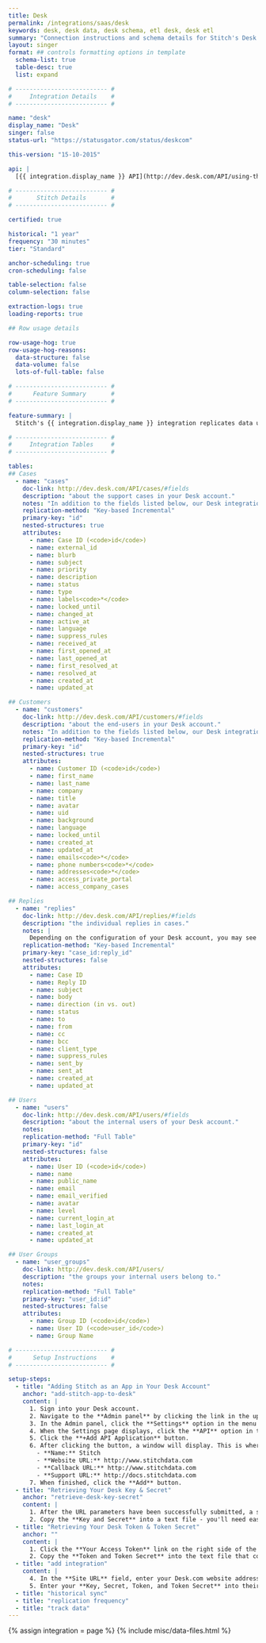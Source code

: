 ```yaml
---
title: Desk
permalink: /integrations/saas/desk
keywords: desk, desk data, desk schema, etl desk, desk etl
summary: "Connection instructions and schema details for Stitch's Desk integration."
layout: singer
format: ## controls formatting options in template
  schema-list: true
  table-desc: true
  list: expand

# -------------------------- #
#     Integration Details    #
# -------------------------- #

name: "desk"
display_name: "Desk"
singer: false
status-url: "https://statusgator.com/status/deskcom"

this-version: "15-10-2015"

api: |
  [{{ integration.display_name }} API](http://dev.desk.com/API/using-the-api/#general){:target="new"}

# -------------------------- #
#       Stitch Details       #
# -------------------------- #

certified: true

historical: "1 year"
frequency: "30 minutes"
tier: "Standard"

anchor-scheduling: true
cron-scheduling: false

table-selection: false
column-selection: false

extraction-logs: true
loading-reports: true

## Row usage details

row-usage-hog: true
row-usage-hog-reasons:
  data-structure: false
  data-volume: false
  lots-of-full-table: false

# -------------------------- #
#      Feature Summary       #
# -------------------------- #

feature-summary: |
  Stitch's {{ integration.display_name }} integration replicates data using the {{ integration.api | flatify | strip }}. Refer to the [Schema](#schema) section for a list of objects available for replication.

# -------------------------- #
#     Integration Tables     #
# -------------------------- #

tables:
## Cases
  - name: "cases"
    doc-link: http://dev.desk.com/API/cases/#fields
    description: "about the support cases in your Desk account."
    notes: "In addition to the fields listed below, our Desk integration will also include any custom fields."
    replication-method: "Key-based Incremental"
    primary-key: "id"
    nested-structures: true
    attributes:
      - name: Case ID (<code>id</code>)
      - name: external_id
      - name: blurb
      - name: subject
      - name: priority
      - name: description
      - name: status
      - name: type
      - name: labels<code>*</code>
      - name: locked_until
      - name: changed_at
      - name: active_at
      - name: language
      - name: suppress_rules
      - name: received_at
      - name: first_opened_at
      - name: last_opened_at
      - name: first_resolved_at
      - name: resolved_at
      - name: created_at
      - name: updated_at

## Customers
  - name: "customers"
    doc-link: http://dev.desk.com/API/customers/#fields
    description: "about the end-users in your Desk account."
    notes: "In addition to the fields listed below, our Desk integration will also include any custom fields."
    replication-method: "Key-based Incremental"
    primary-key: "id"
    nested-structures: true
    attributes:
      - name: Customer ID (<code>id</code>)
      - name: first_name
      - name: last_name
      - name: company
      - name: title
      - name: avatar
      - name: uid
      - name: background
      - name: language
      - name: locked_until
      - name: created_at
      - name: updated_at
      - name: emails<code>*</code>
      - name: phone numbers<code>*</code>
      - name: addresses<code>*</code>
      - name: access_private_portal
      - name: access_company_cases

## Replies
  - name: "replies"
    doc-link: http://dev.desk.com/API/replies/#fields
    description: "the individual replies in cases."
    notes: |
      Depending on the configuration of your Desk account, you may see more fields in this table than what's listed here. For example: Tweet fields. 
    replication-method: "Key-based Incremental"
    primary-key: "case_id:reply_id"
    nested-structures: false
    attributes:
      - name: Case ID
      - name: Reply ID
      - name: subject
      - name: body
      - name: direction (in vs. out)
      - name: status
      - name: to
      - name: from
      - name: cc
      - name: bcc
      - name: client_type
      - name: suppress_rules
      - name: sent_by
      - name: sent_at
      - name: created_at
      - name: updated_at

## Users
  - name: "users"
    doc-link: http://dev.desk.com/API/users/#fields
    description: "about the internal users of your Desk account."
    notes: 
    replication-method: "Full Table"
    primary-key: "id"
    nested-structures: false
    attributes:
      - name: User ID (<code>id</code>)
      - name: name
      - name: public_name
      - name: email
      - name: email_verified
      - name: avatar
      - name: level
      - name: current_login_at
      - name: last_login_at
      - name: created_at
      - name: updated_at

## User Groups
  - name: "user_groups"
    doc-link: http://dev.desk.com/API/users/
    description: "the groups your internal users belong to."
    notes: 
    replication-method: "Full Table"
    primary-key: "user_id:id"
    nested-structures: false
    attributes:
      - name: Group ID (<code>id</code>)
      - name: User ID (<code>user_id</code>)
      - name: Group Name

# -------------------------- #
#      Setup Instructions    #
# -------------------------- #

setup-steps:
  - title: "Adding Stitch as an App in Your Desk Account"
    anchor: "add-stitch-app-to-desk"
    content: |
      1. Sign into your Desk account.
      2. Navigate to the **Admin panel** by clicking the link in the upper left section of the Agent interface.
      3. In the Admin panel, click the **Settings** option in the menu at the top of the window. 
      4. When the Settings page displays, click the **API** option in the menu that appears on the left side of the window.
      5. Click the **+Add API Application** button.
      6. After clicking the button, a window will display. This is where the initial parameters for the API application are set. Complete the fields as follows:
        - **Name:** Stitch
        - **Website URL:** http://www.stitchdata.com
        - **Callback URL:** http://www.stitchdata.com
        - **Support URL:** http://docs.stitchdata.com
      7. When finished, click the **Add** button.
  - title: "Retrieving Your Desk Key & Secret"
    anchor: "retrieve-desk-key-secret"
    content: |
      1. After the URL parameters have been successfully submitted, a screen detailing the parameters, Key, and Secret will display.
      2. Copy the **Key and Secret** into a text file - you'll need easy access to them to complete the setup.
  - title: "Retrieving Your Desk Token & Token Secret"
    anchor: ""
    content: |
      1. Click the **Your Access Token** link on the right side of the **API Application** page. A window containing your Token and Token Secret will display.
      2. Copy the **Token and Token Secret** into the text file that contains your Key and Secret. Be careful not to mix up the Secret and Token Secret or you'll encounter errors when saving the integration in Stitch.        
  - title: "add integration"
    content: |
      4. In the **Site URL** field, enter your Desk.com website address. For example: `https://stitch.desk.com`
      5. Enter your **Key, Secret, Token, and Token Secret** into their respective fields.
  - title: "historical sync"
  - title: "replication frequency"
  - title: "track data"
---
```

{% assign integration = page %}
{% include misc/data-files.html %}